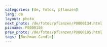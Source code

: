 ```yaml
---
categories: [de, fotos, pflanzen]
lang: de
layout: photo
next_photo: /de/fotos/pflanzen/P0000134.html
picname: P0000156
prev_photo: /de/fotos/pflanzen/P0000185.html
tags: [Bushman Candle]
---
```

